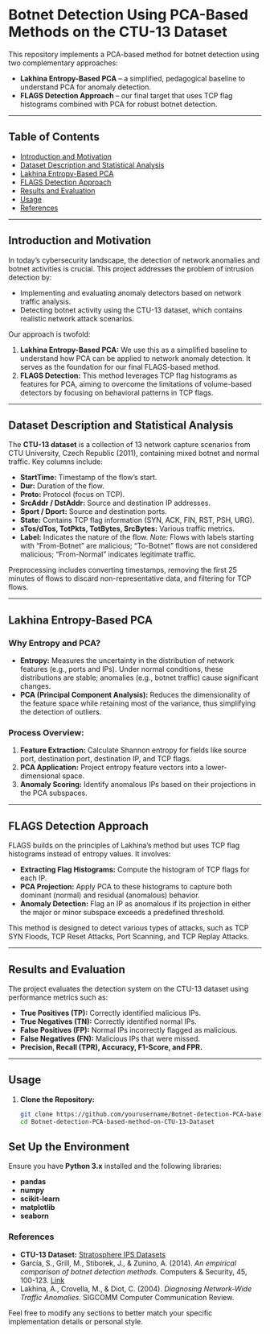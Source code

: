 # Botnet Detection Using PCA-Based Methods on the CTU-13 Dataset

This repository implements a PCA-based method for botnet detection using two complementary approaches:
- **Lakhina Entropy-Based PCA** – a simplified, pedagogical baseline to understand PCA for anomaly detection.
- **FLAGS Detection Approach** – our final target that uses TCP flag histograms combined with PCA for robust botnet detection.

---

## Table of Contents

- [Introduction and Motivation](#introduction-and-motivation)
- [Dataset Description and Statistical Analysis](#dataset-description-and-statistical-analysis)
- [Lakhina Entropy-Based PCA](#lakhina-entropy-based-pca)
- [FLAGS Detection Approach](#flags-detection-approach)
- [Results and Evaluation](#results-and-evaluation)
- [Usage](#usage)
- [References](#references)

---

## Introduction and Motivation

In today’s cybersecurity landscape, the detection of network anomalies and botnet activities is crucial. This project addresses the problem of intrusion detection by:
- Implementing and evaluating anomaly detectors based on network traffic analysis.
- Detecting botnet activity using the CTU-13 dataset, which contains realistic network attack scenarios.

Our approach is twofold:
1. **Lakhina Entropy-Based PCA:** We use this as a simplified baseline to understand how PCA can be applied to network anomaly detection. It serves as the foundation for our final FLAGS-based method.
2. **FLAGS Detection:** This method leverages TCP flag histograms as features for PCA, aiming to overcome the limitations of volume-based detectors by focusing on behavioral patterns in TCP flags.

---

## Dataset Description and Statistical Analysis

The **CTU-13 dataset** is a collection of 13 network capture scenarios from CTU University, Czech Republic (2011), containing mixed botnet and normal traffic. Key columns include:
- **StartTime:** Timestamp of the flow’s start.
- **Dur:** Duration of the flow.
- **Proto:** Protocol (focus on TCP).
- **SrcAddr / DstAddr:** Source and destination IP addresses.
- **Sport / Dport:** Source and destination ports.
- **State:** Contains TCP flag information (SYN, ACK, FIN, RST, PSH, URG).
- **sTos/dTos, TotPkts, TotBytes, SrcBytes:** Various traffic metrics.
- **Label:** Indicates the nature of the flow. *Note:* Flows with labels starting with “From-Botnet” are malicious; “To-Botnet” flows are not considered malicious; “From-Normal” indicates legitimate traffic.

Preprocessing includes converting timestamps, removing the first 25 minutes of flows to discard non-representative data, and filtering for TCP flows.

---

## Lakhina Entropy-Based PCA

### Why Entropy and PCA?
- **Entropy:** Measures the uncertainty in the distribution of network features (e.g., ports and IPs). Under normal conditions, these distributions are stable; anomalies (e.g., botnet traffic) cause significant changes.
- **PCA (Principal Component Analysis):** Reduces the dimensionality of the feature space while retaining most of the variance, thus simplifying the detection of outliers.

### Process Overview:
1. **Feature Extraction:** Calculate Shannon entropy for fields like source port, destination port, destination IP, and TCP flags.
2. **PCA Application:** Project entropy feature vectors into a lower-dimensional space.
3. **Anomaly Scoring:** Identify anomalous IPs based on their projections in the PCA subspaces.

---

## FLAGS Detection Approach

FLAGS builds on the principles of Lakhina’s method but uses TCP flag histograms instead of entropy values. It involves:
- **Extracting Flag Histograms:** Compute the histogram of TCP flags for each IP.
- **PCA Projection:** Apply PCA to these histograms to capture both dominant (normal) and residual (anomalous) behavior.
- **Anomaly Detection:** Flag an IP as anomalous if its projection in either the major or minor subspace exceeds a predefined threshold.

This method is designed to detect various types of attacks, such as TCP SYN Floods, TCP Reset Attacks, Port Scanning, and TCP Replay Attacks.

---

## Results and Evaluation

The project evaluates the detection system on the CTU-13 dataset using performance metrics such as:
- **True Positives (TP):** Correctly identified malicious IPs.
- **True Negatives (TN):** Correctly identified normal IPs.
- **False Positives (FP):** Normal IPs incorrectly flagged as malicious.
- **False Negatives (FN):** Malicious IPs that were missed.
- **Precision, Recall (TPR), Accuracy, F1-Score, and FPR.**


---

## Usage

1. **Clone the Repository:**
   ```bash
   git clone https://github.com/yourusername/Botnet-detection-PCA-based-method-on-CTU-13-Dataset.git
   cd Botnet-detection-PCA-based-method-on-CTU-13-Dataset


## Set Up the Environment

Ensure you have **Python 3.x** installed and the following libraries:
- **pandas**
- **numpy**
- **scikit-learn**
- **matplotlib**
- **seaborn**




### References

- **CTU-13 Dataset:** [Stratosphere IPS Datasets](#)
- García, S., Grill, M., Stiborek, J., & Zunino, A. (2014). *An empirical comparison of botnet detection methods.* Computers & Security, 45, 100-123. [Link](#)
- Lakhina, A., Crovella, M., & Diot, C. (2004). *Diagnosing Network-Wide Traffic Anomalies.* SIGCOMM Computer Communication Review.


  
Feel free to modify any sections to better match your specific implementation details or personal style.

